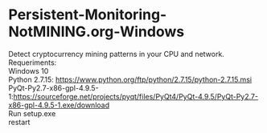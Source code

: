 # Persistent-Monitoring-NotMINING.org-Windows
Detect cryptocurrency mining patterns in your CPU and network.</br>
Requeriments:</br>
Windows 10 </br>
Python 2.7.15: https://www.python.org/ftp/python/2.7.15/python-2.7.15.msi </br>
PyQt-Py2.7-x86-gpl-4.9.5-1:https://sourceforge.net/projects/pyqt/files/PyQt4/PyQt-4.9.5/PyQt-Py2.7-x86-gpl-4.9.5-1.exe/download </br>
Run setup.exe</br>
restart

